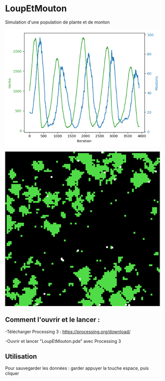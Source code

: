 # LoupEtMouton
Simulation d'une population de plante et de monton

![Image Descriptive](LoupEtMouton/resultats.PNG)

![Image Descriptive](LoupEtMouton/exemple.png)

## Comment l'ouvrir et le lancer :
-Télécharger Processing 3 : https://processing.org/download/

-Ouvrir et lancer "LoupEtMouton.pde" avec Processing 3

## Utilisation

Pour sauvegarder les données : garder appuyer la touche espace, puis cliquer
